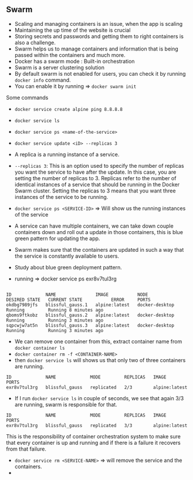 ## Swarm

- Scaling and managing containers is an issue, when the app is scaling
- Maintaining the up time of the website is crucial
- Storing secrets and passwords and getting them to right containers is also a challenge.
- Swarm helps us to manage containers and information that is being passed within the containers and much more.
- Docker has a swarm mode : Built-in orchestration
- Swarm is a server clustering solution
- By default swarm is not enabled for users, you can check it by running `docker info` command.
- You can enable it by running => `docker swarm init`

Some commands

- `docker service create alpine ping 8.8.8.8`
- `docker service ls`
- `docker service ps <name-of-the-service>`
- `docker service update <iD> --replicas 3`
- A replica is a running instance of a service.
- `--replicas 3`: This is an option used to specify the number of replicas you want the service to have after the update. In this case, you are setting the number of replicas to 3. Replicas refer to the number of identical instances of a service that should be running in the Docker Swarm cluster. Setting the replicas to 3 means that you want three instances of the service to be running.
- `docker service ps <SERVICE-ID>` => Will show us the running instances of the service

- A service can have multiple containers, we can take down couple containers down and roll out a update in those containers, this is blue green pattern for updating the app.
- Swarm makes sure that the containers are updated in such a way that the service is constantly available to users.

- Study about blue green deployment pattern.

- running => docker service ps exr8v7tul3rg

```

ID             NAME               IMAGE           NODE             DESIRED STATE   CURRENT STATE           ERROR     PORTS
okdbg7989jfs   blissful_gauss.1   alpine:latest   docker-desktop   Running         Running 8 minutes ago
qboms9ftkobz   blissful_gauss.2   alpine:latest   docker-desktop   Running         Running 3 minutes ago
sqpcwjw7at5n   blissful_gauss.3   alpine:latest   docker-desktop   Running         Running 3 minutes ago
```

- We can remove one container from this, extract container name from `docker container ls`
- `docker container rm -f <CONTAINER-NAME>`
- then `docker service ls` will shows us that only two of three containers are running.

```
ID             NAME             MODE         REPLICAS   IMAGE           PORTS
exr8v7tul3rg   blissful_gauss   replicated   2/3        alpine:latest
```

- If I run `docker service ls` in couple of seconds, we see that again 3/3 are running, swarm is responsible for that.

```
ID             NAME             MODE         REPLICAS   IMAGE           PORTS
exr8v7tul3rg   blissful_gauss   replicated   3/3        alpine:latest
```

This is the responsibility of container orchestration system to make sure that every container is up and running and if there is a failure it recovers from that failure.

- `docker service rm <SERVICE-NAME>` => will remove the service and the containers.
-
